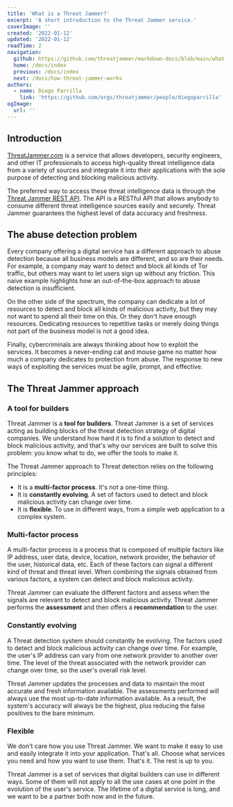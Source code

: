 ```yaml
---
title: 'What is a Threat Jammer?'
excerpt: 'A short introduction to the Threat Jammer service.'
coverImage: ''
created: '2022-01-12'
updated: '2022-01-12'
readTime: 2
navigation:
  github: https://github.com/threatjammer/markdown-docs/blob/main/what-is-threat-jammer.md
  home: /docs/index
  previous: /docs/index
  next: /docs/how-threat-jammer-works
authors:
  - name: Diego Parrilla
    link: 'https://github.com/orgs/threatjammer/people/diegoparrilla'
ogImage:
  url: ''
---
```


## Introduction

[ThreatJammer.com](https://threatjammer.com) is a service that allows developers, security engineers, and other IT professionals to access high-quality threat intelligence data from a variety of sources and integrate it into their applications with the sole purpose of detecting and blocking malicious activity.

The preferred way to access these threat intelligence data is through the [Threat Jammer REST API](https://threatjammer.com/api/). The API is a RESTful API that allows anybody to consume different threat intelligence sources easily and securely. Threat Jammer guarantees the highest level of data accuracy and freshness.

## The abuse detection problem

Every company offering a digital service has a different approach to abuse detection because all business models are different, and so are their needs. For example, a company may want to detect and block all kinds of Tor traffic, but others may want to let users sign up without any friction. This naive example highlights how an out-of-the-box approach to abuse detection is insufficient. 

On the other side of the spectrum, the company can dedicate a lot of resources to detect and block all kinds of malicious activity, but they may not want to spend all their time on this. Or they don't have enough resources. Dedicating resources to repetitive tasks or merely doing things not part of the business model is not a good idea.

Finally, cybercriminals are always thinking about how to exploit the services. It becomes a never-ending cat and mouse game no matter how much a company dedicates to protection from abuse. The response to new ways of exploiting the services must be agile, prompt, and effective.

## The Threat Jammer approach

### A tool for builders
Threat Jammer is a **tool for builders**. Threat Jammer is a set of services acting as building blocks of the threat detection strategy of digital companies. We understand how hard it is to find a solution to detect and block malicious activity, and that's why our services are built to solve this problem: you know what to do, we offer the tools to make it. 

The Threat Jammer approach to Threat detection relies on the following principles:
- It is a **multi-factor process**. It's not a one-time thing.
- It is **constantly evolving**. A set of factors used to detect and block malicious activity can change over time.
- It is **flexible**. To use in different ways, from a simple web application to a complex system.

### Multi-factor process

A multi-factor process is a process that is composed of multiple factors like IP address, user data, device, location, network provider, the behavior of the user, historical data, etc. Each of these factors can signal a different kind of threat and threat level. When combining the signals obtained from various factors, a system can detect and block malicious activity.

Threat Jammer can evaluate the different factors and assess when the signals are relevant to detect and block malicious activity. Threat Jammer performs the **assessment** and then offers a **recommendation** to the user.

### Constantly evolving

A Threat detection system should constantly be evolving. The factors used to detect and block malicious activity can change over time. For example, the user's IP address can vary from one network provider to another over time. The level of the threat associated with the network provider can change over time, so the user's overall risk level.

Threat Jammer updates the processes and data to maintain the most accurate and fresh information available. The assessments performed will always use the most up-to-date information available. As a result, the system's accuracy will always be the highest, plus reducing the false positives to the bare minimum.

### Flexible

We don't care how you use Threat Jammer. We want to make it easy to use and easily integrate it into your application. That's all. Choose what services you need and how you want to use them. That's it. The rest is up to you.

Threat Jammer is a set of services that digital builders can use in different ways. Some of them will not apply to all the use cases at one point in the evolution of the user's service. The lifetime of a digital service is long, and we want to be a partner both now and in the future.

